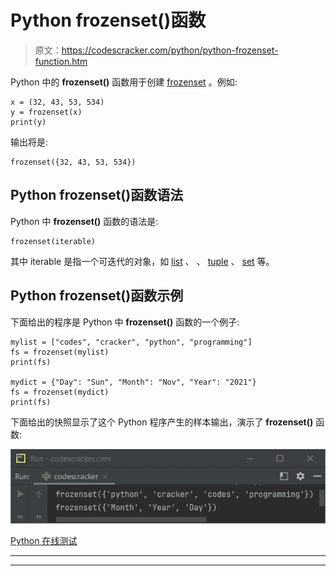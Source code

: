 # Python frozenset()函数

> 原文：<https://codescracker.com/python/python-frozenset-function.htm>

Python 中的 **frozenset()** 函数用于创建 [frozenset](/python/python-frozenset.htm) 。例如:

```
x = (32, 43, 53, 534)
y = frozenset(x)
print(y)
```

输出将是:

```
frozenset({32, 43, 53, 534})
```

## Python frozenset()函数语法

Python 中 **frozenset()** 函数的语法是:

```
frozenset(iterable)
```

其中 iterable 是指一个可迭代的对象，如 [list](/python/python-lists.htm) 、 、 [tuple](/python/python-tuples.htm) 、 [set](/python/python-set.htm) 等。

## Python frozenset()函数示例

下面给出的程序是 Python 中 **frozenset()** 函数的一个例子:

```
mylist = ["codes", "cracker", "python", "programming"]
fs = frozenset(mylist)
print(fs)

mydict = {"Day": "Sun", "Month": "Nov", "Year": "2021"}
fs = frozenset(mydict)
print(fs)
```

下面给出的快照显示了这个 Python 程序产生的样本输出，演示了 **frozenset()** 函数:

![python frozenset function](img/54fdcee8a486ed013971efff810971a4.png)

[Python 在线测试](/exam/showtest.php?subid=10)

* * *

* * *